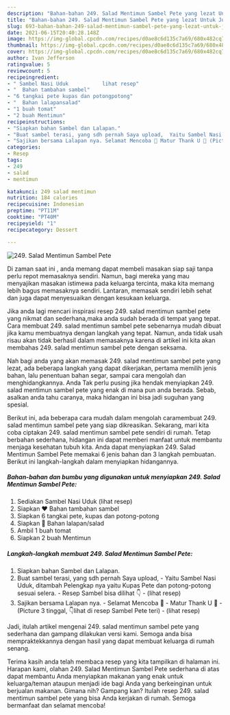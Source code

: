 ```yaml
---
description: "Bahan-bahan 249. Salad Mentimun Sambel Pete yang lezat Untuk Jualan"
title: "Bahan-bahan 249. Salad Mentimun Sambel Pete yang lezat Untuk Jualan"
slug: 693-bahan-bahan-249-salad-mentimun-sambel-pete-yang-lezat-untuk-jualan
date: 2021-06-15T20:40:28.148Z
image: https://img-global.cpcdn.com/recipes/d0ae8c6d135c7a69/680x482cq70/249-salad-mentimun-sambel-pete-foto-resep-utama.jpg
thumbnail: https://img-global.cpcdn.com/recipes/d0ae8c6d135c7a69/680x482cq70/249-salad-mentimun-sambel-pete-foto-resep-utama.jpg
cover: https://img-global.cpcdn.com/recipes/d0ae8c6d135c7a69/680x482cq70/249-salad-mentimun-sambel-pete-foto-resep-utama.jpg
author: Ivan Jefferson
ratingvalue: 5
reviewcount: 5
recipeingredient:
- " Sambel Nasi Uduk           lihat resep"
- "  Bahan tambahan sambel"
- "6 tangkai pete kupas dan potongpotong"
- "  Bahan lalapansalad"
- "1 buah tomat"
- "2 buah Mentimun"
recipeinstructions:
- "Siapkan bahan Sambel dan Lalapan."
- "Buat sambel terasi, yang sdh pernah Saya upload,  Yaitu Sambel Nasi Uduk, ditambah Pelengkap nya yaitu Kupas Pete dan potong-potong sesuai selera. Resep Sambel bisa dilihat 👇           (lihat resep)"
- "Sajikan bersama Lalapan nya. Selamat Mencoba 👏 Matur Thank U 💙 (Picture 3 tinggal, 👇lihat di resep Sambel Pete teri)           (lihat resep)"
categories:
- Resep
tags:
- 249
- salad
- mentimun

katakunci: 249 salad mentimun 
nutrition: 184 calories
recipecuisine: Indonesian
preptime: "PT11M"
cooktime: "PT40M"
recipeyield: "1"
recipecategory: Dessert

---
```



![249. Salad Mentimun Sambel Pete](https://img-global.cpcdn.com/recipes/d0ae8c6d135c7a69/680x482cq70/249-salad-mentimun-sambel-pete-foto-resep-utama.jpg)

Di zaman  saat ini , anda memang dapat membeli masakan siap saji tanpa perlu repot memasaknya sendiri. Namun, bagi mereka yang mau menyajikan masakan istimewa pada keluarga tercinta, maka kita memang lebih bagus memasaknya sendiri. Lantaran, memasak sendiri lebih sehat dan juga dapat menyesuaikan dengan kesukaan keluarga.

Jika anda lagi mencari inspirasi resep 249. salad mentimun sambel pete yang nikmat dan sederhana,maka anda sudah berada di tempat yang tepat. Cara membuat 249. salad mentimun sambel pete  sebenarnya mudah dibuat jika kamu membuatnya dengan langkah yang tepat. Namun, anda tidak usah risau akan tidak berhasil dalam memasaknya 
karena di artikel ini kita akan membahas 249. salad mentimun sambel pete dengan seksama.  



Nah bagi anda yang akan memasak 249. salad mentimun sambel pete yang lezat, ada beberapa langkah yang dapat dikerjakan, pertama memilih jenis bahan, lalu penentuan bahan segar, sampai cara mengolah dan menghidangkannya. Anda Tak perlu pusing jika hendak menyiapkan 249. salad mentimun sambel pete yang enak di mana pun anda berada. Sebab, asalkan anda  tahu caranya, maka hidangan ini bisa jadi suguhan yang spesial.

Berikut ini, ada beberapa cara mudah dalam mengolah caramembuat 249. salad mentimun sambel pete yang siap dikreasikan. Sekarang, mari kita coba ciptakan 249. salad mentimun sambel pete sendiri di rumah. Tetap berbahan sederhana, hidangan ini dapat memberi manfaat untuk membantu menjaga kesehatan tubuh kita. Anda dapat menyiapkan 249. Salad Mentimun Sambel Pete memakai 6 jenis bahan dan 3 langkah pembuatan. Berikut ini langkah-langkah dalam menyiapkan hidangannya.

<!--inarticleads1-->

##### Bahan-bahan dan bumbu yang digunakan untuk menyiapkan 249. Salad Mentimun Sambel Pete:

1. Sediakan  Sambel Nasi Uduk           (lihat resep)
1. Siapkan  ❤️ Bahan tambahan sambel
1. Siapkan 6 tangkai pete, kupas dan potong-potong
1. Siapkan  💙 Bahan lalapan/salad
1. Ambil 1 buah tomat
1. Siapkan 2 buah Mentimun




<!--inarticleads2-->

##### Langkah-langkah membuat 249. Salad Mentimun Sambel Pete:

1. Siapkan bahan Sambel dan Lalapan.
1. Buat sambel terasi, yang sdh pernah Saya upload,  - Yaitu Sambel Nasi Uduk, ditambah Pelengkap nya yaitu Kupas Pete dan potong-potong sesuai selera. - Resep Sambel bisa dilihat 👇 -           (lihat resep)
1. Sajikan bersama Lalapan nya. - Selamat Mencoba 👏 - Matur Thank U 💙 - (Picture 3 tinggal, 👇lihat di resep Sambel Pete teri) -           (lihat resep)




Jadi, itulah artikel mengenai  249. salad mentimun sambel pete  yang sederhana dan gampang dilakukan versi kami. Semoga anda bisa mempraktekkannya dengan hasil yang dapat membuat keluarga di rumah senang. 

Terima kasih anda telah membaca resep yang kita tampilkan di halaman ini. Harapan kami, olahan  249. Salad Mentimun Sambel Pete sederhana di atas dapat membantu Anda menyiapkan makanan yang enak untuk keluarga/teman ataupun menjadi ide bagi Anda yang berkeinginan untuk berjualan makanan. Gimana nih? Gampang kan? Itulah resep 249. salad mentimun sambel pete yang bisa Anda kerjakan di rumah. Semoga bermanfaat dan selamat mencoba!

